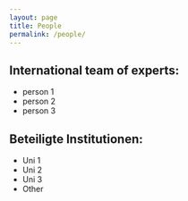 ```yaml
---
layout: page
title: People
permalink: /people/
---
```

International team of experts:
---
- person 1
- person 2
- person 3

Beteiligte Institutionen:
---
- Uni 1
- Uni 2
- Uni 3
- Other
